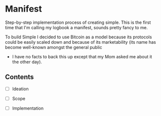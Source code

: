 # Manifest
Step-by-step implementation process of creating simple. This is the first time that I'm 
calling my logbook a manifest, sounds pretty fancy to me.

To build Simple I decided to use Bitcoin as a model because its protocols could be easily scaled 
down and because of its marketability (its name has  become well-known amongst the general public
- I have no facts to back this up except that my Mom asked me about it the other day).

## Contents
- [ ] Ideation
- [ ] Scope
- [ ] Implementation

